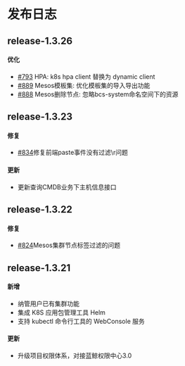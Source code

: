 # 发布日志

## release-1.3.26

#### 优化
- [#793](https://github.com/Tencent/bk-bcs-saas/pull/793) HPA: k8s hpa client 替换为 dynamic client
- [#889](https://github.com/Tencent/bk-bcs-saas/pull/889) Mesos模板集: 优化模板集的导入导出功能
- [#888](https://github.com/Tencent/bk-bcs-saas/pull/888) Mesos删除节点: 忽略bcs-system命名空间下的资源


## release-1.3.23

#### 修复
- [#834](https://github.com/Tencent/bk-bcs-saas/pull/834)修复前端paste事件没有过滤\r问题

#### 更新
- 更新查询CMDB业务下主机信息接口


## release-1.3.22

#### 修复
- [#824](https://github.com/Tencent/bk-bcs-saas/pull/824)Mesos集群节点标签过滤的问题

## release-1.3.21

#### 新增
- 纳管用户已有集群功能
- 集成 K8S 应用包管理工具 Helm
- 支持 kubectl 命令行工具的 WebConsole 服务

#### 更新
- 升级项目权限体系，对接蓝鲸权限中心3.0
